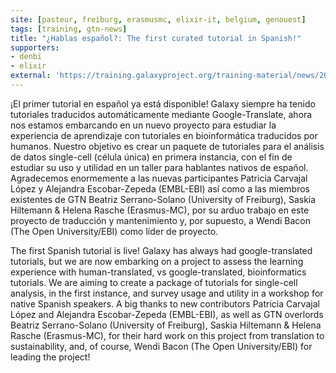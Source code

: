 ```yaml
---
site: [pasteur, freiburg, erasmusmc, elixir-it, belgium, genouest]
tags: [training, gtn-news]
title: "¿Hablas español?: The first curated tutorial in Spanish!"
supporters:
- denbi
- elixir
external: 'https://training.galaxyproject.org/training-material/news/2021/05/20/spanish_project_begins.html'
---
```


<p>¡El primer tutorial en español ya está disponible! Galaxy siempre ha tenido tutoriales traducidos automáticamente mediante Google-Translate, ahora nos estamos embarcando en un nuevo proyecto para estudiar la experiencia de aprendizaje con tutoriales en bioinformática traducidos por humanos. Nuestro objetivo es crear un paquete de tutoriales para el análisis de datos single-cell (célula única) en primera instancia, con el fin de estudiar su uso y utilidad en un taller para hablantes nativos de español. Agradecemos enormemente a las nuevas participantes Patricia Carvajal López y Alejandra Escobar-Zepeda (EMBL-EBI) así como a las miembros existentes de GTN Beatriz Serrano-Solano (University of Freiburg), Saskia Hiltemann &amp; Helena Rasche (Erasmus-MC), por su arduo trabajo en este proyecto de traducción y mantenimiento y, por supuesto, a Wendi Bacon (The Open University/EBI) como líder de proyecto.</p>

<p>The first Spanish tutorial is live! Galaxy has always had google-translated tutorials, but we are now embarking on a project to assess the learning experience with human-translated, vs google-translated, bioinformatics tutorials. We are aiming to create a package of tutorials for single-cell analysis, in the first instance, and survey usage and utility in a workshop for native Spanish speakers. A big thanks to new contributors Patricia Carvajal López and Alejandra Escobar-Zepeda (EMBL-EBI), as well as GTN overlords Beatriz Serrano-Solano (University of Freiburg), Saskia Hiltemann &amp; Helena Rasche (Erasmus-MC), for their hard work on this project from translation to sustainability, and, of course, Wendi Bacon (The Open University/EBI) for leading the project!</p>

